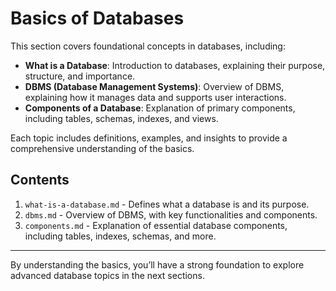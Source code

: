 # Basics of Databases

This section covers foundational concepts in databases, including:

- **What is a Database**: Introduction to databases, explaining their purpose, structure, and importance.
- **DBMS (Database Management Systems)**: Overview of DBMS, explaining how it manages data and supports user interactions.
- **Components of a Database**: Explanation of primary components, including tables, schemas, indexes, and views.

Each topic includes definitions, examples, and insights to provide a comprehensive understanding of the basics.

## Contents

1. `what-is-a-database.md` - Defines what a database is and its purpose.
2. `dbms.md` - Overview of DBMS, with key functionalities and components.
3. `components.md` - Explanation of essential database components, including tables, indexes, schemas, and more.

---

By understanding the basics, you’ll have a strong foundation to explore advanced database topics in the next sections.
